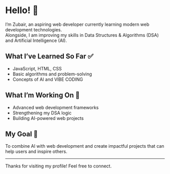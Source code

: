 # Hello! 👋

I’m Zubair, an aspiring web developer currently learning modern web development technologies.  
Alongside, I am improving my skills in Data Structures & Algorithms (DSA) and Artificial Intelligence (AI).

## What I’ve Learned So Far ✅

- JavaScript, HTML, CSS  
- Basic algorithms and problem-solving  
- Concepts of AI and VIBE CODING  

## What I’m Working On 🚀

- Advanced web development frameworks  
- Strengthening my DSA logic  
- Building AI-powered web projects  

## My Goal 🎯

To combine AI with web development and create impactful projects that can help users and inspire others.

---

Thanks for visiting my profile! Feel free to connect.

